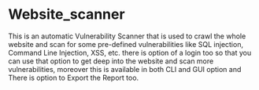 # Website_scanner
This is an automatic Vulnerability Scanner that is used to crawl the whole website and scan for some pre-defined vulnerabilities like SQL injection, Command Line Injection, XSS, etc. there is option of a login too so that you can use that option to get deep into the website and scan more vulnerabilities, moreover this is available in both CLI and GUI option and There is option to Export the Report too.
